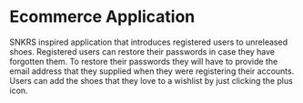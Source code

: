 # Ecommerce Application

SNKRS inspired application that introduces registered users to unreleased shoes.
Registered users can restore their passwords in case they have forgotten them.
To restore their passwords they will have to provide the email address that they supplied when they were registering their accounts.
Users can add the shoes that they love to a wishlist by just clicking the plus icon.
